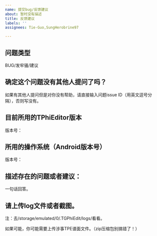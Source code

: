 ```yaml
---
name: 提交bug/反馈建议
about: 暂时没有描述
title: 反馈建议
labels: ''
assignees: Tie-Guo,SungHerobrine97

---
```


## 问题类型

BUG/发牢骚/建议

## 确定这个问题没有其他人提问了吗？

如果有其他人提问但是对你没有帮助，请直接输入问题issue ID（用英文逗号分隔），否则写没有。

## 目前所用的TPhiEditor版本

版本号：

## 所用的操作系统（Android版本号）

版本号：

## 描述存在的问题或者建议：

一句话回答。

## 请上传log文件或者截图。

注：去/storage/emulated/0/.TGPhiEdit/logs/看看。

如果可能，你可能需要上传涉事TPE谱面文件。（zip压缩包别搞错了！）
